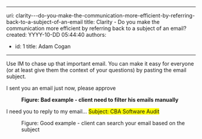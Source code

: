 

---
uri: clarity---do-you-make-the-communication-more-efficient-by-referring-back-to-a-subject-of-an-email
title: Clarity - Do you make the communication more efficient by referring back to a subject of an email?
created: YYYY-10-DD 05:44:40
authors:
  - id: 1
    title: Adam Cogan
---




<span class='intro'> Use IM to chase up that important email. You can make it easy for everyone (or at least give them the context of your questions) by pasting the email subject. <br><p class="ssw15-rteElement-GreyBox">I sent you an email just now, please approve<br></p><div><dd class="ssw15-rteElement-FigureBad"> <strong>Figure&#58; Bad example - client need to filter his emails manually</strong><br></dd><p class="ssw15-rteElement-GreyBox">I need you to reply to my email... <span style="background-color&#58;#ffff00;">Subject&#58; CBA Software Audit </span><br></p><dd class="ssw15-rteElement-FigureGood"> Figure&#58; Good example - client can search your email based on the subject <br></dd></div> </span>




